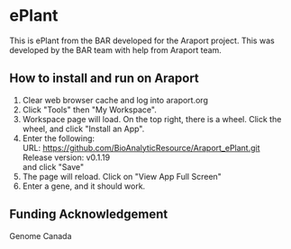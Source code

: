 # ePlant

This is ePlant from the BAR developed for the Araport project. This was developed by the BAR team with help from Araport team.

## How to install and run on Araport
1. Clear web browser cache and log into araport.org
2. Click "Tools" then "My Workspace".
3. Workspace page will load. On the top right, there is a wheel. Click the wheel, and click "Install an App".
4. Enter the following: <br />
URL: https://github.com/BioAnalyticResource/Araport_ePlant.git <br />
Release version: v0.1.19 <br />
and click "Save" <br />
5. The page will reload. Click on "View App Full Screen"
6. Enter a gene, and it should work.

## Funding Acknowledgement

Genome Canada

